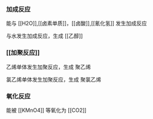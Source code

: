 ### 加成反应
能与 [[H2O]],[[卤素单质]]，[[卤酸]],[[氰化氢]] 发生加成反应

与水发生加成反应，生成 [[乙醇]]
### [[加聚反应]]

乙烯单体发生加聚反应，生成 聚乙烯

氯乙烯单体发生加聚反应，生成 聚氯乙烯
### 氧化反应
能被 [[KMnO4]] 等氧化为 [[CO2]]
